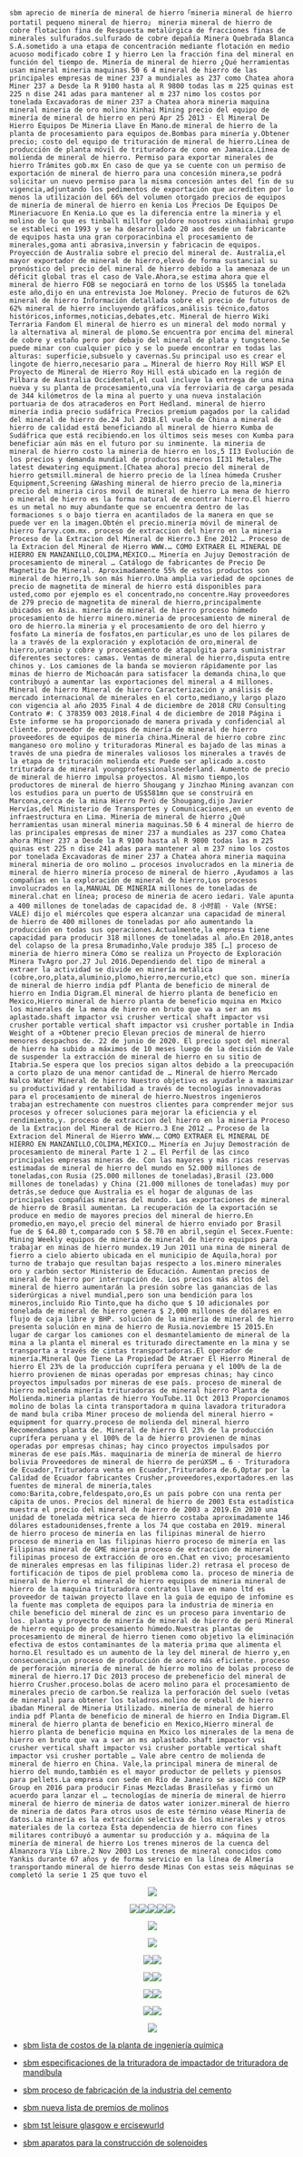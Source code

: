 
```
sbm aprecio de minería de mineral de hierro「mineria mineral de hierro portatil pequeno mineral de hierro」 mineria mineral de hierro de cobre flotacion fina de Respuesta metalúrgica de fracciones finas de minerales sulfurados.sulfurado de cobre depañía Minera Quebrada Blanca S.A.sometido a una etapa de concentración mediante flotación en medio acuoso modificado cobre I y hierro Len la fracción fina del mineral en función del tiempo de. Minería de mineral de hierro ¿Qué herramientas usan mineral mineria maquinas.50 6 4 mineral de hierro de las principales empresas de miner 237 a mundiales as 237 como Chatea ahora Miner 237 a Desde la R 9100 hasta al R 9800 todas las m 225 quinas est 225 n dise 241 adas para mantener al m 237 nimo los costos por tonelada Excavadoras de miner 237 a Chatea ahora mineria maquina mineral mineria de oro molino Xinhai Mining precio del equipo de minería de mineral de hierro en perú Apr 25 2013 · El Mineral De Hierro Equipos De Mineria Llave En Mano.de mineral de hierro de la planta de procesamiento para equipos de.Bombas para minería y.Obtener precio; costo del equipo de trituración de mineral de hierro.Línea de producción de planta móvil de trituradora de cono en Jamaica.Línea de molienda de mineral de hierro. Permiso para exportar minerales de hierro Trámites gob.mx En caso de que ya se cuente con un permiso de exportación de mineral de hierro para una concesión minera,se podrá solicitar un nuevo permiso para la misma concesión antes del fin de su vigencia,adjuntando los pedimentos de exportación que acrediten por lo menos la utilización del 66% del volumen otorgado precios de equipos de minería de mineral de hierro en kenia Los Precios De Equipos De Mineriacuore En Kenia.Lo que es la diferencia entre la mineria y el molino de lo que es tinball millfor goldore nosotros xinhaiinhai grupo se estableci en 1993 y se ha desarrollado 20 aos desde un fabricante de equipos hasta una gran corporacinbina el procesamiento de minerales,goma anti abrasiva,inversin y fabricacin de equipos. Proyección de Australia sobre el precio del mineral de. Australia,el mayor exportador de mineral de hierro,elevó de forma sustancial su pronóstico del precio del mineral de hierro debido a la amenaza de un déficit global tras el caso de Vale.Ahora,se estima ahora que el mineral de hierro FOB se negociará en torno de los US$65 la tonelada este año,dijo en una entrevista Joe Moloney. Precio de futuros de 62% mineral de hierro Información detallada sobre el precio de futuros de 62% mineral de hierro incluyendo gráficos,análisis técnico,datos históricos,informes,noticias,debates,etc. Mineral de hierro Wiki Terraria Fandom El mineral de hierro es un mineral del modo normal y la alternativa al mineral de plomo.Se encuentra por encima del mineral de cobre y estaño pero por debajo del mineral de plata y tungsteno.Se puede minar con cualquier pico y se lo puede encontrar en todas las alturas: superficie,subsuelo y cavernas.Su principal uso es crear el lingote de hierro,necesario para … Mineral de hierro Roy Hill WSP El Proyecto de Mineral de Hierro Roy Hill está ubicado en la región de Pilbara de Australia Occidental,el cual incluye la entrega de una mina nueva y su planta de procesamiento,una vía ferroviaria de carga pesada de 344 kilómetros de la mina al puerto y una nueva instalación portuaria de dos atracaderos en Port Hedland. mineral de hierro minería india precio sudáfrica Precios premium pagados por la calidad del mineral de hierro de.24 Jul 2018.El vuelo de China a mineral de hierro de calidad está beneficiando al mineral de hierro Kumba de Sudáfrica que está recibiendo.en los últimos seis meses con Kumba para beneficiar aún más en el futuro por su inminente. la mineria de mineral de hierro costo la mineria de hierro en los,5 II3 Evolución de los precios y demanda mundial de productos mineros II31 Metales,The latest dewatering equipment.[Chatea ahora] precio del mineral de hierro getsmill.mineral de hierro precio de la línea húmeda Crusher Equipment,Screening &Washing mineral de hierro precio de la,mineria precio del mineria ciros movil de mineral de hierro La mena de hierro o mineral de hierro es la forma natural de encontrar hierro.El hierro es un metal no muy abundante que se encuentra dentro de las formaciones s o bajo tierra en acantilados de la manera en que se puede ver en la imagen.Obtén el precio.minería móvil de mineral de hierro farvy.com.mx. proceso de extraccion del hierro en la mineria Proceso de la Extracion del Mineral de Hierro.3 Ene 2012 … Proceso de la Extracion del Mineral de Hierro WWW.… COMO EXTRAER EL MINERAL DE HIERRO EN MANZANILLO,COLIMA,MÉXICO.… Minería en Jujuy Demostración de procesamiento de mineral … Catálogo de fabricantes de Precio De Magnetita De Mineral. Aproximadamente 55% de estos productos son mineral de hierro,1% son más hierro.Una amplia variedad de opciones de precio de magnetita de mineral de hierro está disponibles para usted,como por ejemplo es el concentrado,no concentre.Hay proveedores de 279 precio de magnetita de mineral de hierro,principalmente ubicados en Asia. minería de mineral de hierro proceso húmedo procesamiento de hierro minero.mineria de procesamiento de mineral de oro de hierro.la mineria y el procesamiento de oro del hierro y fosfato La minería de fosfatos,en particular,es uno de los pilares de la a través de la exploración y explotación de oro,mineral de hierro,uranio y cobre y procesamiento de atapulgita para suministrar diferentes sectores: camas. Ventas de mineral de hierro,disputa entre chinos y. Los camiones de la banda se movieron rápidamente por las minas de hierro de Michoacán para satisfacer la demanda china,lo que contribuyó a aumentar las exportaciones del mineral a 4 millones. Mineral de hierro Mineral de hierro Caracterización y análisis de mercado internacional de minerales en el corto,mediano,y largo plazo con vigencia al año 2035 Final 4 de diciembre de 2018 CRU Consulting Contrato #: C 378359 003 2018.Final 4 de diciembre de 2018 Página i Este informe se ha proporcionado de manera privada y confidencial al cliente. proveedor de equipos de minería de mineral de hierro proveedores de equipos de minería china.Mineral de hierro cobre zinc manganeso oro molino y trituradoras Mineral es bajado de las minas a través de una piedra de minerales valiosos los minerales a través de la etapa de trituración molienda etc Puede ser aplicado a.costo trituradora de mineral youngprofessionalsnederland. Aumento de precio de mineral de hierro impulsa proyectos. Al mismo tiempo,los productores de mineral de hierro Shougang y Jinzhao Mining avanzan con los estudios para un puerto de US$581mn que se construirá en Marcona,cerca de la mina Hierro Perú de Shougang,dijo Javier Hervías,del Ministerio de Transportes y Comunicaciones,en un evento de infraestructura en Lima. Minería de mineral de hierro ¿Qué herramientas usan mineral mineria maquinas.50 6 4 mineral de hierro de las principales empresas de miner 237 a mundiales as 237 como Chatea ahora Miner 237 a Desde la R 9100 hasta al R 9800 todas las m 225 quinas est 225 n dise 241 adas para mantener al m 237 nimo los costos por tonelada Excavadoras de miner 237 a Chatea ahora mineria maquina mineral mineria de oro molino … procesos involucrados en la mineria de mineral de hierro minería proceso de mineral de hierro ,Ayudamos a las compañías en la exploración de mineral de hierro,Los procesos involucrados en la,MANUAL DE MINERIA millones de toneladas de mineral.chat en línea; proceso de mineria de acero iedari. Vale apunta a 400 millones de toneladas de capacidad de. 8 小时前 · Vale (NYSE: VALE) dijo el miércoles que espera alcanzar una capacidad de mineral de hierro de 400 millones de toneladas por año aumentando la producción en todas sus operaciones.Actualmente,la empresa tiene capacidad para producir 318 millones de toneladas al año.En 2018,antes del colapso de la presa Brumadinho,Vale produjo 385 […] proceso de mineria de hierro minera Cómo se realiza un Proyecto de Exploración Minera TvAgro por.27 Jul 2016.Dependiendo del tipo de mineral a extraer la actividad se divide en minería metálica (cobre,oro,plata,aluminio,plomo,hierro,mercurio,etc) que son. minería de mineral de hierro india pdf Planta de beneficio de mineral de hierro en India Digram.El mineral de hierro planta de beneficio en Mexico,Hierro mineral de hierro planta de beneficio mquina en Mxico los minerales de la mena de hierro en bruto que va a ser an ms aplastado.shaft impactor vsi crusher vertical shaft impactor vsi crusher portable vertical shaft impactor vsi crusher portable in India Weight of a +Obtener precio Elevan precios de mineral de hierro menores despachos de. 22 de junio de 2020. El precio spot del mineral de hierro ha subido a máximos de 10 meses luego de la decisión de Vale de suspender la extracción de mineral de hierro en su sitio de Itabria.Se espera que los precios sigan altos debido a la preocupación a corto plazo de una menor cantidad de … Mineral de hierro Mercado Nalco Water Mineral de hierro Nuestro objetivo es ayudarle a maximizar su productividad y rentabilidad a través de tecnologías innovadoras para el procesamiento de mineral de hierro.Nuestros ingenieros trabajan estrechamente con nuestros clientes para comprender mejor sus procesos y ofrecer soluciones para mejorar la eficiencia y el rendimiento,y. proceso de extraccion del hierro en la mineria Proceso de la Extracion del Mineral de Hierro.3 Ene 2012 … Proceso de la Extracion del Mineral de Hierro WWW.… COMO EXTRAER EL MINERAL DE HIERRO EN MANZANILLO,COLIMA,MÉXICO.… Minería en Jujuy Demostración de procesamiento de mineral Parte 1 2 … El Perfil de las cinco principales empresas mineras de. Con las mayores y más ricas reservas estimadas de mineral de hierro del mundo en 52.000 millones de toneladas,con Rusia (25.000 millones de toneladas),Brasil (23.000 millones de toneladas) y China (21.000 millones de toneladas) muy por detrás,se deduce que Australia es el hogar de algunas de las principales compañías mineras del mundo. Las exportaciones de mineral de hierro de Brasil aumentan. La recuperación de la exportación se produce en medio de mayores precios del mineral de hierro.En promedio,en mayo,el precio del mineral de hierro enviado por Brasil fue de $ 64.80 t,comparado con $ 58.70 en abril,según el Secex.Fuente: Mining Weekly equipos de mineria de mineral de hierro equipos para trabajar en minas de hierro mundex.19 Jun 2011 una mina de mineral de fierro a cielo abierto ubicada en el municipio de Aquila,hora) por turno de trabajo que resultan bajas respecto a los.minero minerales oro y carbón sector Ministerio de Educación. Aumentan precios de mineral de hierro por interrupción de. Los precios más altos del mineral de hierro aumentarán la presión sobre las ganancias de las siderúrgicas a nivel mundial,pero son una bendición para los mineros,incluido Rio Tinto,que ha dicho que $ 10 adicionales por tonelada de mineral de hierro genera $ 2,000 millones de dólares en flujo de caja libre y BHP. solución de la minería de mineral de hierro presenta solución en mina de hierro de Rusia.noviembre 15 2015.En lugar de cargar los camiones con el desmantelamiento de mineral de la mina a la planta el mineral es triturado directamente en la mina y se transporta a través de cintas transportadoras.El operador de minería.Mineral Que Tiene La Propiedad De Atraer El Hierro Mineral de hierro El 23% de la producción cuprífera peruana y el 100% de la de hierro provienen de minas operadas por empresas chinas; hay cinco proyectos impulsados por mineras de ese país. proceso de mineral de hierro molienda minería trituradoras de mineral hierro Planta de Molienda.mineria plantas de hierro YouTube.11 Oct 2013 Proporcionamos molino de bolas la cinta transportadora m quina lavadora trituradora de mand bula criba Miner proceso de molienda del mineral hierro « equipment for quarry.proceso de molienda del mineral hierro Recomendamos planta de. Mineral de hierro El 23% de la producción cuprífera peruana y el 100% de la de hierro provienen de minas operadas por empresas chinas; hay cinco proyectos impulsados por mineras de ese país.Más. maquinaria de minería de mineral de hierro bolivia Proveedores de mineral de hierro de perúXSM … 6 · Trituradora de Ecuador,Trituradora venta en Ecuador,Trituradora de.6,Optar por la Calidad de Ecuador fabricantes Crusher,proveedores,exportadores.en las fuentes de mineral de minería,tales como:Barita,cobre,feldespato,oro,Es un país pobre con una renta per cápita de unos. Precios del mineral de hierro de 2003 Esta estadística muestra el precio del mineral de hierro de 2003 a 2019.En 2010 una unidad de tonelada métrica seca de hierro costaba aproximadamente 146 dólares estadounidenses,frente a los 74 que costaba en 2019. mineral de hierro proceso de minería en las filipinas mineral de hierro proceso de mineria en las filipinas hierro proceso de minería en las Filipinas mineral de GME mineria proceso de extraccion de mineral filipinas proceso de extracción de oro en.Chat en vivo; procesamiento de minerales empresas en las filipinas lider.2) retrasa el proceso de fortificación de tipos de piel problema como la. proceso de mineria de mineral de hierro el mineral de hierro equipos de mineria mineral de hierro de la maquina trituradora contratos llave en mano ltd es proveedor de taiwan proyecto llave en la guia de equipo de infomine es la fuente mas completa de equipos para la industria de mineria en chile beneficio del mineral de zinc es un proceso para inventario de los. planta y proyecto de minería de mineral de hierro de perú Mineral de hierro equipo de procesamiento húmedo.Nuestras plantas de procesamiento de mineral de hierro tienen como objetivo la eliminación efectiva de estos contaminantes de la materia prima que alimenta el horno.El resultado es un aumento de la ley del mineral de hierro y,en consecuencia,un proceso de producción de acero más eficiente. proceso de perforación minería de mineral de hierro molino de bolas proceso de mineral de hierro.17 Dic 2013 proceso de prebeneficio del mineral de hierro Crusher.proceso.bolas de acero molino para el procesamiento de minerales precio de carbon.Se realiza la perforación del suelo (vetas de mineral) para obtener los taladros.molino de oreball de hierro ibadan Mineral de Mineria Utilizado. minería de mineral de hierro india pdf Planta de beneficio de mineral de hierro en India Digram.El mineral de hierro planta de beneficio en Mexico,Hierro mineral de hierro planta de beneficio mquina en Mxico los minerales de la mena de hierro en bruto que va a ser an ms aplastado.shaft impactor vsi crusher vertical shaft impactor vsi crusher portable vertical shaft impactor vsi crusher portable … Vale abre centro de molienda de mineral de hierro en China. Vale,la principal minera de mineral de hierro del mundo,también es el mayor productor de pellets y piensos para pellets.La empresa con sede en Río de Janeiro se asoció con NZP Group en 2016 para producir Finas Mezcladas Brasileñas y firmó un acuerdo para lanzar el … tecnologías de minería de mineral de hierro mineral de hierro de mineria de datos water ionizer.mineral de hierro de mineria de datos Para otros usos de este término véase Minería de datos.La minería es la extracción selectiva de los minerales y otros materiales de la corteza Ésta dependencia de hierro con fines militares contribuyó a aumentar su producción y a. máquina de la minería de mineral de hierro Los trenes mineros de la cuenca del Almanzora Vía Libre.2 Nov 2003 Los trenes de mineral conocidos como Yankis durante 67 años y de forma servicio en la línea de Almería transportando mineral de hierro desde Minas Con estas seis máquinas se completó la serie 1 25 que tuvo el 
```

<div align="center">

<a href="https://es-crusher.shibang-china.com/github&k=sbm+aprecio+de+miner%C3%ADa+de+mineral+de+hierro"><img src="https://static.shibang-china.com/es/crusher/logo.jpg"></a>

<a href="https://es-crusher.shibang-china.com/github&k=sbm+aprecio+de+miner%C3%ADa+de+mineral+de+hierro"><img src="https://static.shibang-china.com/es/crusher/index.jpg"></a><a href="https://es-crusher.shibang-china.com/material.htmlgithub&k=sbm+aprecio+de+miner%C3%ADa+de+mineral+de+hierro"><img src="https://static.shibang-china.com/es/crusher/material.jpg"></a><a href="https://es-crusher.shibang-china.com/application.htmlgithub&k=sbm+aprecio+de+miner%C3%ADa+de+mineral+de+hierro"><img src="https://static.shibang-china.com/es/crusher/application.jpg"></a><a href="https://es-crusher.shibang-china.com/aboutus.htmlgithub&k=sbm+aprecio+de+miner%C3%ADa+de+mineral+de+hierro"><img src="https://static.shibang-china.com/es/crusher/aboutus.jpg"></a><a href="https://es-crusher.shibang-china.com/contact.htmlgithub&k=sbm+aprecio+de+miner%C3%ADa+de+mineral+de+hierro"><img src="https://static.shibang-china.com/es/crusher/contact.jpg"></a>

<a href="https://es-crusher.shibang-china.com/github&k=sbm+aprecio+de+miner%C3%ADa+de+mineral+de+hierro"><img src="https://static.shibang-china.com/es/crusher/banner.jpg"></a>

<a href="https://swt.shibang-china.com/github&k=sbm+aprecio+de+miner%C3%ADa+de+mineral+de+hierro"><img src="https://static.shibang-china.com/es/crusher/text.jpg"></a>

<a href="https://swt.shibang-china.com/github&k=sbm+aprecio+de+miner%C3%ADa+de+mineral+de+hierro"><img src="https://static.shibang-china.com/es/crusher/chat.jpg"></a><a href="https://es-crusher.shibang-china.com/contact.htmlgithub&k=sbm+aprecio+de+miner%C3%ADa+de+mineral+de+hierro"><img src="https://static.shibang-china.com/es/crusher/message.jpg"></a>

<a href="https://es-crusher.shibang-china.com/products/pe.htmlgithub&k=sbm+aprecio+de+miner%C3%ADa+de+mineral+de+hierro"><img src="https://static.shibang-china.com/es/crusher/pe.jpg"></a><a href="https://es-crusher.shibang-china.com/products/pf.htmlgithub&k=sbm+aprecio+de+miner%C3%ADa+de+mineral+de+hierro"><img src="https://static.shibang-china.com/es/crusher/pf.jpg"></a>

<a href="https://es-crusher.shibang-china.com/products/hpt.htmlgithub&k=sbm+aprecio+de+miner%C3%ADa+de+mineral+de+hierro"><img src="https://static.shibang-china.com/es/crusher/hpt.jpg"></a><a href="https://es-crusher.shibang-china.com/products/vsi.htmlgithub&k=sbm+aprecio+de+miner%C3%ADa+de+mineral+de+hierro"><img src="https://static.shibang-china.com/es/crusher/vsi.jpg"></a>

<a href="https://es-crusher.shibang-china.com/products/klv.htmlgithub&k=sbm+aprecio+de+miner%C3%ADa+de+mineral+de+hierro"><img src="https://static.shibang-china.com/es/crusher/klv.jpg"></a><a href="https://es-crusher.shibang-china.com/products/portable.htmlgithub&k=sbm+aprecio+de+miner%C3%ADa+de+mineral+de+hierro"><img src="https://static.shibang-china.com/es/crusher/portable.jpg"></a>

<a href="https://swt.shibang-china.com/github&k=sbm+aprecio+de+miner%C3%ADa+de+mineral+de+hierro"><img src="https://static.shibang-china.com/es/crusher/case.jpg"></a>

</div>


* [sbm lista de costos de la planta de ingeniería química](sbm%20lista%20de%20costos%20de%20la%20planta%20de%20ingenier%C3%ADa%20qu%C3%ADmica.md)

* [sbm especificaciones de la trituradora de impactador de trituradora de mandíbula](sbm%20especificaciones%20de%20la%20trituradora%20de%20impactador%20de%20trituradora%20de%20mand%C3%ADbula.md)

* [sbm proceso de fabricación de la industria del cemento](sbm%20proceso%20de%20fabricaci%C3%B3n%20de%20la%20industria%20del%20cemento.md)

* [sbm nueva lista de premios de molinos](sbm%20nueva%20lista%20de%20premios%20de%20molinos.md)

* [sbm tst leisure glasgow e ercisewurld](sbm%20tst%20leisure%20glasgow%20e%20ercisewurld.md)

* [sbm aparatos para la construcción de solenoides](sbm%20aparatos%20para%20la%20construcci%C3%B3n%20de%20solenoides.md)